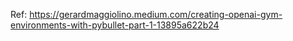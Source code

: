 Ref: https://gerardmaggiolino.medium.com/creating-openai-gym-environments-with-pybullet-part-1-13895a622b24
